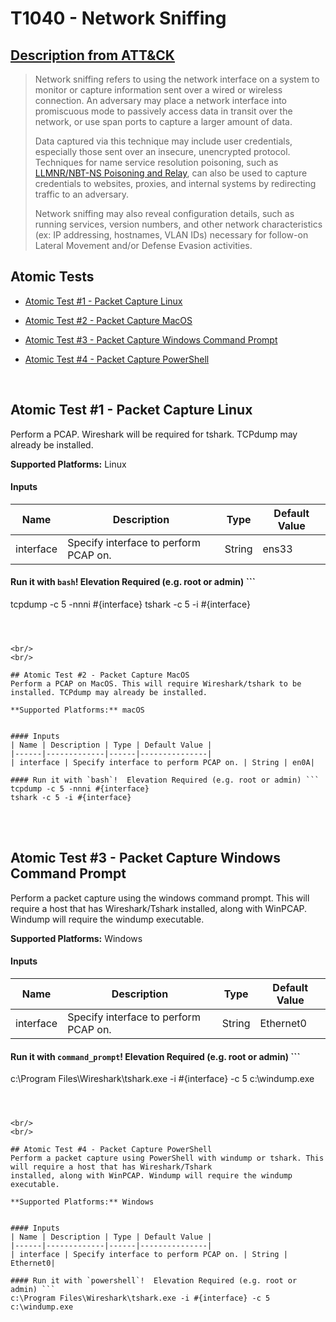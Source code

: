 # T1040 - Network Sniffing
## [Description from ATT&CK](https://attack.mitre.org/wiki/Technique/T1040)
<blockquote>Network sniffing refers to using the network interface on a system to monitor or capture information sent over a wired or wireless connection. An adversary may place a network interface into promiscuous mode to passively access data in transit over the network, or use span ports to capture a larger amount of data.

Data captured via this technique may include user credentials, especially those sent over an insecure, unencrypted protocol. Techniques for name service resolution poisoning, such as [LLMNR/NBT-NS Poisoning and Relay](https://attack.mitre.org/techniques/T1171), can also be used to capture credentials to websites, proxies, and internal systems by redirecting traffic to an adversary.

Network sniffing may also reveal configuration details, such as running services, version numbers, and other network characteristics (ex: IP addressing, hostnames, VLAN IDs) necessary for follow-on Lateral Movement and/or Defense Evasion activities.</blockquote>

## Atomic Tests

- [Atomic Test #1 - Packet Capture Linux](#atomic-test-1---packet-capture-linux)

- [Atomic Test #2 - Packet Capture MacOS](#atomic-test-2---packet-capture-macos)

- [Atomic Test #3 - Packet Capture Windows Command Prompt](#atomic-test-3---packet-capture-windows-command-prompt)

- [Atomic Test #4 - Packet Capture PowerShell](#atomic-test-4---packet-capture-powershell)


<br/>

## Atomic Test #1 - Packet Capture Linux
Perform a PCAP. Wireshark will be required for tshark. TCPdump may already be installed.

**Supported Platforms:** Linux


#### Inputs
| Name | Description | Type | Default Value | 
|------|-------------|------|---------------|
| interface | Specify interface to perform PCAP on. | String | ens33|

#### Run it with `bash`!  Elevation Required (e.g. root or admin) ```
tcpdump -c 5 -nnni #{interface}
tshark -c 5 -i #{interface}
```



<br/>
<br/>

## Atomic Test #2 - Packet Capture MacOS
Perform a PCAP on MacOS. This will require Wireshark/tshark to be installed. TCPdump may already be installed.

**Supported Platforms:** macOS


#### Inputs
| Name | Description | Type | Default Value | 
|------|-------------|------|---------------|
| interface | Specify interface to perform PCAP on. | String | en0A|

#### Run it with `bash`!  Elevation Required (e.g. root or admin) ```
tcpdump -c 5 -nnni #{interface}
tshark -c 5 -i #{interface}
```



<br/>
<br/>

## Atomic Test #3 - Packet Capture Windows Command Prompt
Perform a packet capture using the windows command prompt. This will require a host that has Wireshark/Tshark
installed, along with WinPCAP. Windump will require the windump executable.

**Supported Platforms:** Windows


#### Inputs
| Name | Description | Type | Default Value | 
|------|-------------|------|---------------|
| interface | Specify interface to perform PCAP on. | String | Ethernet0|

#### Run it with `command_prompt`!  Elevation Required (e.g. root or admin) ```
c:\Program Files\Wireshark\tshark.exe -i #{interface} -c 5
c:\windump.exe
```



<br/>
<br/>

## Atomic Test #4 - Packet Capture PowerShell
Perform a packet capture using PowerShell with windump or tshark. This will require a host that has Wireshark/Tshark
installed, along with WinPCAP. Windump will require the windump executable.

**Supported Platforms:** Windows


#### Inputs
| Name | Description | Type | Default Value | 
|------|-------------|------|---------------|
| interface | Specify interface to perform PCAP on. | String | Ethernet0|

#### Run it with `powershell`!  Elevation Required (e.g. root or admin) ```
c:\Program Files\Wireshark\tshark.exe -i #{interface} -c 5
c:\windump.exe
```



<br/>
